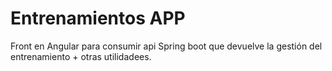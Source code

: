 # Entrenamientos APP

Front en Angular para consumir api Spring boot que devuelve la gestión del entrenamiento + otras utilidadees.
